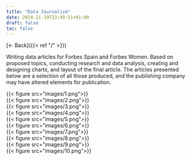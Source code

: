 ```yaml
---
title: "Data Journalism"
date: 2024-11-19T23:49:51+01:00
draft: false
toc: false
---
```


[<- Back]({{< ref "/" >}})

Writing data articles for Forbes Spain and Forbes Women. Based on proposed topics, conducting research and data analysis, creating and designing charts, and layout of the final article. The articles presented below are a selection of all those produced, and the publishing company may have altered elements for publication.

<div class="grid grid-cols-2 gap-4">
    <div>{{< figure src="images/1.png">}}</div>
    <div>{{< figure src="images/2.png">}}</div>
    <div>{{< figure src="images/3.png">}}</div>
    <div>{{< figure src="images/4.png">}}</div>
    <div>{{< figure src="images/5.png">}}</div>
    <div>{{< figure src="images/6.png">}}</div>
    <div>{{< figure src="images/7.png">}}</div>
    <div>{{< figure src="images/8.png">}}</div>
    <div>{{< figure src="images/9.png">}}</div>
    <div>{{< figure src="images/10.png">}}</div>
</div>
